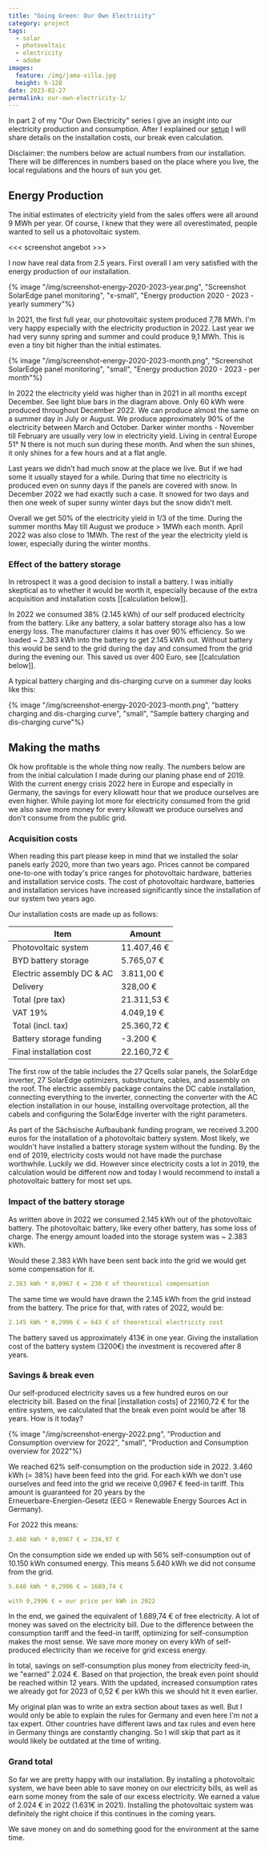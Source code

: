 ```yaml
---
title: "Going Green: Our Own Electricity"
category: project
tags:
  - solar
  - photovoltaic
  - electricity
  - adobe
images:
  feature: /img/jama-villa.jpg
  height: h-128
date: 2023-02-27
permalink: our-own-electricity-1/
---
```

In part 2 of my "Our Own Electricity" series I give an insight into our electricity production and consumption. After I explained our [setup](/our-own-electricity-1/) I will share details on the installation costs, our break even calculation.

Disclaimer: the numbers below are actual numbers from our installation. There will be differences in numbers based on the place where you live, the local regulations and the hours of sun you get.

## Energy Production

The initial estimates of electricity yield from the sales offers were all around 9 MWh per year. Of course, I knew that they were all overestimated, people wanted to sell us a photovoltaic system.

<<< screenshot angebot >>>

I now have real data from 2.5 years. First overall I am very satisfied with the energy production of our installation.

{% image "/img/screenshot-energy-2020-2023-year.png", "Screenshot SolarEdge panel monitoring", "x-small", "Energy production 2020 - 2023 - yearly summery"%}

In 2021, the first full year, our photovoltaic system produced 7,78 MWh. I'm very happy especially with the electricity production in 2022. Last year we had very sunny spring and summer and could produce 9,1 MWh. This is even a tiny bit higher than the initial estimates.

{% image "/img/screenshot-energy-2020-2023-month.png", "Screenshot SolarEdge panel monitoring", "small", "Energy production 2020 - 2023 - per month"%}

In 2022 the electricity yield was higher than in 2021 in all months except December. See light blue bars in the diagram above. Only 60 kWh were produced throughout December 2022. We can produce almost the same on a summer day in July or August. We produce approximately 90% of the electricity between March and October. Darker winter months - November till February are usually very low in electricity yield. Living in central Europe 51° N there is not much sun during these month. And when the sun shines, it only shines for a few hours and at a flat angle.

Last years we didn't had much snow at the place we live. But if we had some it usually stayed for a while. During that time no electricity is produced even on sunny days if the panels are covered with snow. In December 2022 we had exactly such a case. It snowed for two days and then one week of super sunny winter days but the snow didn't melt. 

Overall we get 50% of the electricity yield in 1/3 of the time. During the summer months May till August we produce > 1MWh each month. April 2022 was also close to 1MWh. The rest of the year the electricity yield is lower, especially during the winter months.

### Effect of the battery storage

In retrospect it was a good decision to install a battery. I was initially skeptical as to whether it would be worth it, especially because of the extra acquisition and installation costs \[[calculation below]].

In 2022 we consumed 38% (2.145 kWh) of our self produced electricity from the battery.  Like any battery, a solar battery storage also has a low energy loss. The manufacturer claims it has over 90% efficiency. So we loaded ~ 2.383 kWh into the battery to get 2.145 kWh out. Without battery this would be send to the grid during the day and consumed from the grid during the evening our. This saved us over 400 Euro, see \[[calculation below]].

A typical battery charging and dis-charging curve on a summer day looks like this:

{% image "/img/screenshot-energy-2020-2023-month.png", "battery charging and dis-charging curve", "small", "Sample battery charging and dis-charging curve"%}

## Making the maths

Ok how profitable is the whole thing now really. The numbers below are from the initial calculation I made during our planing phase end of 2019. With the current energy crisis 2022 here in Europe and especially in Germany, the savings for every kilowatt hour that we produce ourselves are even higher. While paying lot more for electricity consumed from the grid we also save more money for every kilowatt we produce ourselves and don't consume from the public grid.

### Acquisition costs

When reading this part please keep in mind that we installed the solar panels early 2020, more than two years ago. Prices cannot be compared one-to-one with today's price ranges for photovoltaic hardware, batteries and installation service costs. The cost of photovoltaic hardware, batteries and installation services have increased significantly since the installation of our system two years ago.

Our installation costs are made up as follows:

| Item                      | Amount      |
| ------------------------- | ----------- |
| Photovoltaic system       | 11.407,46 € |
| BYD battery storage       | 5.765,07 €  |
| Electric assembly DC & AC | 3.811,00 €  |
| Delivery                  | 328,00 €    |
| Total (pre tax)           | 21.311,53 € |
| VAT 19%                   | 4.049,19 €  |
| Total (incl. tax)         | 25.360,72 € |
| Battery storage funding   | \-3.200 €   |
| Final installation cost   | 22.160,72 € |

The first row of the table includes the 27 Qcells solar panels, the SolarEdge inverter, 27 SolarEdge optimizers, substructure, cables, and assembly on the roof. The electric assembly package contains the DC cable installation, connecting everything to the inverter, connecting the converter with the AC election installation in our house, installing overvoltage protection, all the cabels and configuring the SolarEdge inverter with the right parameters.

As part of the Sächsische Aufbaubank funding program, we received 3.200 euros for the installation of a photovoltaic battery system. Most likely, we wouldn't have installed a battery storage system without the funding. By the end of 2019, electricity costs would not have made the purchase worthwhile. Luckily we did. However since electricity costs a lot in 2019, the calculation would be different now and today I would recommend to install a photovoltaic battery for most set ups.

### Impact of the battery storage

As written above in 2022 we consumed 2.145 kWh out of the photovoltaic battery. The photovoltaic battery, like every other battery, has some loss of charge. The energy amount loaded into the storage system was ~ 2.383 kWh.

Would these 2.383 kWh have been sent back into the grid we would get some compensation for it.

```yaml
2.383 kWh * 0,0967 € = 230 € of theoretical compensation
```

The same time we would have drawn the 2.145 kWh from the grid instead from the battery. The price for that, with rates of 2022, would be:

```yaml
2.145 kWh * 0,2996 € = 643 € of theoretical electricity cost
```

The battery saved us approximately 413€ in one year. Giving the installation cost of the battery system (3200€) the investment is recovered after 8 years.

### Savings & break even

Our self-produced electricity saves us a few hundred euros on our electricity bill. Based on the final \[installation costs] of 22160,72 € for the entire system, we calculated that the break even point would be after 18 years. How is it today?

{% image "/img/screenshot-energy-2022.png", "Production and Consumption overview for 2022", "small", "Production and Consumption overview for 2022"%}

We reached 62% self-consumption on the production side in 2022. 3.460 kWh (= 38%) have been feed into the grid. For each kWh we don't use ourselves and feed into the grid we receive 0,0967 € feed-in tariff. This amount is guaranteed for 20 years by the\
Erneuerbare-Energien-Gesetz (EEG = Renewable Energy Sources Act in Germany).

For 2022 this means:

```yaml
3.460 kWh * 0,0967 € = 334,97 €
```

On the consumption side we ended up with 56% self-consumption out of 10.150 kWh consumed energy. This means 5.640 kWh we did not consume from the grid.

```yaml
5.640 kWh * 0,2996 € = 1689,74 €

with 0,2996 € = our price per kWh in 2022
```

In the end, we gained the equivalent of 1.689,74 € of free electricity. A lot of money was saved on the electricity bill. Due to the difference between the consumption tariff and the feed-in tariff, optimizing for self-consumption makes the most sense. We save more money on every kWh of self-produced electricity than we receive for grid excess energy.

In total, savings on self-consumption plus money from electricity feed-in, we "earned" 2.024 €. Based on that projection, the break even point should be reached within 12 years. With the updated, increased consumption rates we already got for 2023 of 0,52 € per kWh this we should hit it even earlier.

My original plan was to write an extra section about taxes as well. But I would only be able to explain the rules for Germany and even here I'm not a tax expert. Other countries have different laws and tax rules and even here in Germany things are constantly changing. So I will skip that part as it would likely be outdated at the time of writing.

### Grand total

So far we are pretty happy with our installation. By installing a photovoltaic system, we have been able to save money on our electricity bills, as well as earn some money from the sale of our excess electricity. We earned a value of 2.024 € in 2022 (1.631€ in 2021). Installing the photovoltaic system was definitely the right choice if this continues in the coming years.

We save money on and do something good for the environment at the same time.